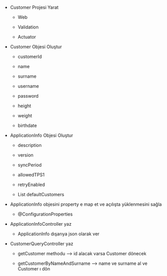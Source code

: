 - Customer Projesi Yarat

    - Web

    - Validation

    - Actuator

- Customer Objesi Oluştur

    - customerId

    - name

    - surname

    - username

    - password

    - height

    - weight

    - birthdate

- ApplicationInfo Objesi Oluştur

    - description

    - version

    - syncPeriod

    - allowedTPS1

    - retryEnabled

    - List<Customer> defaultCustomers

- ApplicationInfo objesini property e map et ve açılışta yüklenmesini sağla

    - @ConfigurationProperties

- ApplicationInfoController yaz

    - ApplicationInfo dışarıya json olarak ver

- CustomerQueryController yaz

    - getCustomer methodu --> id alacak varsa Customer dönecek

    - getCustomerByNameAndSurname --> name ve surname al ve Customer ı dön